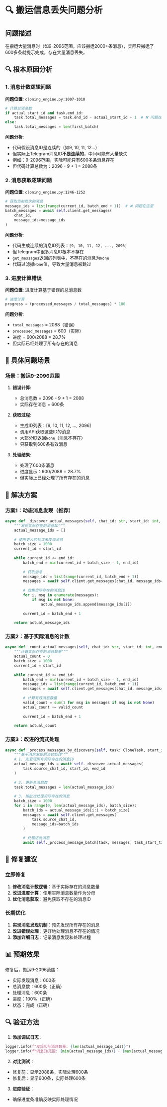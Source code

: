 # 🔍 搬运信息丢失问题分析

## 问题描述
在搬运大量消息时（如9-2096范围，应该搬运2000+条消息），实际只搬运了600多条就提示完成，存在大量消息丢失。

## 🔍 根本原因分析

### 1. 消息计数逻辑问题

**问题位置**: `cloning_engine.py:1007-1010`

```python
# 计算总消息数
if actual_start_id and task.end_id:
    task.total_messages = task.end_id - actual_start_id + 1  # ❌ 问题在这里
else:
    task.total_messages = len(first_batch)
```

**问题分析**:
- 代码假设消息ID是连续的（如9, 10, 11, 12...）
- 但实际上Telegram消息ID**不是连续的**，中间可能有大量缺失
- 例如：9-2096范围，实际可能只有600多条消息存在
- 但代码计算总数为：2096 - 9 + 1 = 2088条

### 2. 消息获取逻辑问题

**问题位置**: `cloning_engine.py:1246-1252`

```python
# 获取当前批次的消息
message_ids = list(range(current_id, batch_end + 1))  # ❌ 问题在这里
batch_messages = await self.client.get_messages(
    chat_id, 
    message_ids=message_ids
)
```

**问题分析**:
- 代码生成连续的消息ID列表：`[9, 10, 11, 12, ..., 2096]`
- 但Telegram中很多消息ID根本不存在
- `get_messages`返回的列表中，不存在的消息为`None`
- 代码过滤掉`None`值，导致大量消息被跳过

### 3. 进度计算错误

**问题位置**: 进度计算基于错误的总消息数

```python
# 进度计算
progress = (processed_messages / total_messages) * 100
```

**问题分析**:
- `total_messages` = 2088（错误）
- `processed_messages` = 600（实际）
- 进度 = 600/2088 = 28.7%
- 但实际已经处理了所有存在的消息

## 🚨 具体问题场景

### 场景：搬运9-2096范围

1. **错误计算**:
   - 总消息数 = 2096 - 9 + 1 = 2088
   - 实际存在消息 = 600条

2. **获取过程**:
   - 生成ID列表：[9, 10, 11, 12, ..., 2096]
   - 调用API获取这些ID的消息
   - 大部分ID返回`None`（消息不存在）
   - 只获取到600条有效消息

3. **处理结果**:
   - 处理了600条消息
   - 进度显示：600/2088 = 28.7%
   - 但实际上已经处理了所有存在的消息

## 🔧 解决方案

### 方案1：动态消息发现（推荐）

```python
async def _discover_actual_messages(self, chat_id: str, start_id: int, end_id: int) -> List[int]:
    """发现实际存在的消息ID"""
    actual_message_ids = []
    
    # 使用更大的批次来发现消息
    batch_size = 1000
    current_id = start_id
    
    while current_id <= end_id:
        batch_end = min(current_id + batch_size - 1, end_id)
        
        # 获取消息
        message_ids = list(range(current_id, batch_end + 1))
        messages = await self.client.get_messages(chat_id, message_ids=message_ids)
        
        # 收集实际存在的消息ID
        for i, msg in enumerate(messages):
            if msg is not None:
                actual_message_ids.append(message_ids[i])
        
        current_id = batch_end + 1
    
    return actual_message_ids
```

### 方案2：基于实际消息的计数

```python
async def _count_actual_messages(self, chat_id: str, start_id: int, end_id: int) -> int:
    """计算实际存在的消息数量"""
    actual_count = 0
    batch_size = 1000
    current_id = start_id
    
    while current_id <= end_id:
        batch_end = min(current_id + batch_size - 1, end_id)
        message_ids = list(range(current_id, batch_end + 1))
        messages = await self.client.get_messages(chat_id, message_ids=message_ids)
        
        # 计算有效消息数量
        valid_count = sum(1 for msg in messages if msg is not None)
        actual_count += valid_count
        
        current_id = batch_end + 1
    
    return actual_count
```

### 方案3：改进的流式处理

```python
async def _process_messages_by_discovery(self, task: CloneTask, start_id: int, end_id: int):
    """基于消息发现的流式处理"""
    # 1. 先发现所有实际存在的消息ID
    actual_message_ids = await self._discover_actual_messages(
        task.source_chat_id, start_id, end_id
    )
    
    # 2. 更新总消息数
    task.total_messages = len(actual_message_ids)
    
    # 3. 按批次处理实际存在的消息
    batch_size = 1000
    for i in range(0, len(actual_message_ids), batch_size):
        batch_ids = actual_message_ids[i:i + batch_size]
        messages = await self.client.get_messages(
            task.source_chat_id, 
            message_ids=batch_ids
        )
        
        # 处理这批消息
        await self._process_message_batch(task, messages, task_start_time)
```

## 🎯 修复建议

### 立即修复
1. **修改消息计数逻辑**：基于实际存在的消息数量
2. **改进进度计算**：使用实际消息数量作为分母
3. **优化消息获取**：避免获取不存在的消息ID

### 长期优化
1. **实现消息发现机制**：预先发现所有存在的消息
2. **改进错误处理**：更好地处理消息不存在的情况
3. **添加详细日志**：记录消息发现和处理过程

## 📊 预期效果

修复后，搬运9-2096范围：
- 实际发现消息：600条
- 总消息数：600条（正确）
- 处理消息：600条
- 进度：100%（正确）
- 状态：完成（正确）

## 🔍 验证方法

1. **添加调试日志**：
```python
logger.info(f"发现实际消息数量: {len(actual_message_ids)}")
logger.info(f"消息ID范围: {min(actual_message_ids)} - {max(actual_message_ids)}")
```

2. **对比测试**：
- 修复前：显示2088条，实际处理600条
- 修复后：显示600条，实际处理600条

3. **进度验证**：
- 确保进度条准确反映实际处理情况
